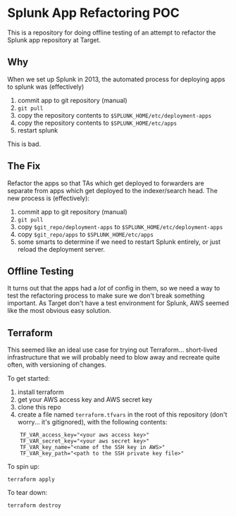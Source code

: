 Splunk App Refactoring POC
==========================

This is a repository for doing offline testing of an attempt to refactor the Splunk app repository at Target.

Why
---

When we set up Splunk in 2013, the automated process for deploying apps to splunk was (effectively)

  1. commit app to git repository (manual)
  2. `git pull`
  3. copy the repository contents to `$SPLUNK_HOME/etc/deployment-apps`
  4. copy the repository contents to `$SPLUNK_HOME/etc/apps`
  5. restart splunk

This is bad.

The Fix
-------
Refactor the apps so that TAs which get deployed to forwarders are separate from apps which get deployed to the indexer/search head. The new process is (effectively):

  1. commit app to git repository (manual)
  2. `git pull`
  3. copy `$git_repo/deployment-apps` to `$SPLUNK_HOME/etc/deployment-apps`
  4. copy `$git_repo/apps` to `$SPLUNK_HOME/etc/apps`
  5. some smarts to determine if we need to restart Splunk entirely, or just reload the deployment server.

Offline Testing
---------------
It turns out that the apps had a *lot* of config in them, so we need a way to test the refactoring process to make sure we don't break something important. As Target don't have a test environment for Splunk, AWS seemed like the most obvious easy solution.

Terraform
---------
This seemed like an ideal use case for trying out Terraform... short-lived infrastructure
that we will probably need to blow away and recreate quite often, with versioning of changes.

To get started:

1. install terraform
2. get your AWS access key and AWS secret key
3. clone this repo
4. create a file named `terraform.tfvars` in the root of this repository (don't worry... it's gitignored), with the following contents:

```
    TF_VAR_access_key="<your aws access key>"
    TF_VAR_secret_key="<your aws secret key>"
    TF_VAR_key_name="<name of the SSH key in AWS>"
    TF_VAR_key_path="<path to the SSH private key file>"
```

To spin up:

`terraform apply`

To tear down:

`terraform destroy`
